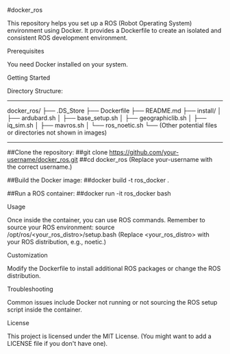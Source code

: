 #docker_ros

This repository helps you set up a ROS (Robot Operating System) environment using Docker. It provides a Dockerfile to create an isolated and consistent ROS development environment.

Prerequisites

You need Docker installed on your system.

Getting Started

Directory Structure:

---
docker_ros/
├── .DS_Store
├── Dockerfile
├── README.md
├── install/
│   ├── ardubard.sh
│   ├── base_setup.sh
│   ├── geographiclib.sh
│   ├── iq_sim.sh
│   ├── mavros.sh
│   └── ros_noetic.sh
└── (Other potential files or directories not shown in images)





---

##Clone the repository:
##git clone https://github.com/your-username/docker_ros.git
##cd docker_ros
(Replace your-username with the correct username.)

##Build the Docker image:
##docker build -t ros_docker .

##Run a ROS container:
##docker run -it ros_docker bash

Usage

Once inside the container, you can use ROS commands. Remember to source your ROS environment:
source /opt/ros/<your_ros_distro>/setup.bash
(Replace <your_ros_distro> with your ROS distribution, e.g., noetic.)

Customization

Modify the Dockerfile to install additional ROS packages or change the ROS distribution.

Troubleshooting

Common issues include Docker not running or not sourcing the ROS setup script inside the container.

License

This project is licensed under the MIT License. (You might want to add a LICENSE file if you don't have one).
